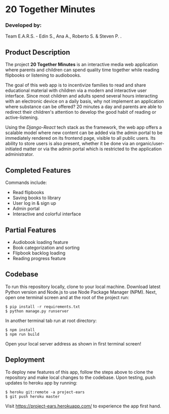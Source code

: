

# 20 Together Minutes

### Developed by:

Team E.A.R.S. - Edin S., Ana A., Roberto S. & Steven P. .

## Product Description

The project **20 Together Minutes** is an interactive media web application where parents and children can spend quality time together while reading flipbooks or listening to audiobooks. 
    
The goal of this web app is to incentivize families to read and share educational material with children via a modern and interactive user interface. Since most children and adults spend several hours interacting with an electronic device on a daily basis, why not implement an application where substance can be offered? 20 minutes a day and parents are able to redirect their children's attention to develop the good habit of reading or active-listening. 
    
Using the *Django-React* tech stack as the framework, the web app offers a scalable model where new content can be added via the admin portal to be immediately rendered on its frontend page, visible to all public users. Its ability to store users is also present, whether it be done via an organic/user-initiated matter or via the admin portal which is restricted to the application administrator. 

## Completed Features

Commands include: 
- Read flipbooks
- Saving books to library
- User log in & sign up
- Admin portal
- Interactive and colorful interface

## Partial Features

- Audiobook loading feature
- Book categorization and sorting
- Flipbook backlog loading
- Reading progress feature

## Codebase

To run this repository locally, clone to your local machine. Download latest Python version and Node.js to use Node Package Manager (NPM). 
Next, open one terminal screen and at the root of the project run:

```
$ pip install -r requirements.txt
$ python manage.py runserver
```
In another terminal tab run at root directory:
```
$ npm install
$ npm run build
```
Open your local server address as shown in first terminal screen!

## Deployment

To deploy new features of this app, follow the steps above to clone the repository and make local changes to the codebase. Upon testing, push updates to heroku app by running:
```
$ heroku git:remote -a project-ears
$ git push heroku master
```

Visit https://project-ears.herokuapp.com/ to experience the app first hand.
